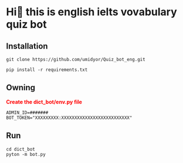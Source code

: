 <h1>Hi👋 this is english ielts vovabulary quiz bot</h1>


## Installation

```shell
git clone https://github.com/umidyor/Quiz_bot_eng.git
```
```shell
pip install -r requirements.txt
```

## Owning
**<strong style="color:red;">Create the dict_bot/env.py file</strong>**
````commandline
ADMIN_ID=#######
BOT_TOKEN="XXXXXXXXX:XXXXXXXXXXXXXXXXXXXXXXXXXX"
````
## Run
```shell
cd dict_bot
pyton -m bot.py
```
